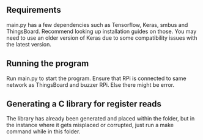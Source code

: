 ## Requirements
main.py has a few dependencies such as Tensorflow, Keras, smbus and ThingsBoard. Recommend looking up installation guides on those. You may need to use an older version of Keras due to some compatibility issues with the latest version.

## Running the program
Run main.py to start the program. Ensure that RPi is connected to same network as ThingsBoard and buzzer RPi. Else there might be error.

## Generating a C library for register reads
The library has already been generated and placed within the folder, but in the instance where it gets misplaced or corrupted, just run a make command while in this folder.